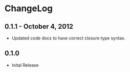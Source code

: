 # ChangeLog #

## 0.1.1 - October 4, 2012 ##
* Updated code docs to have correct closure type syntax.

## 0.1.0 ##
* Inital Release
